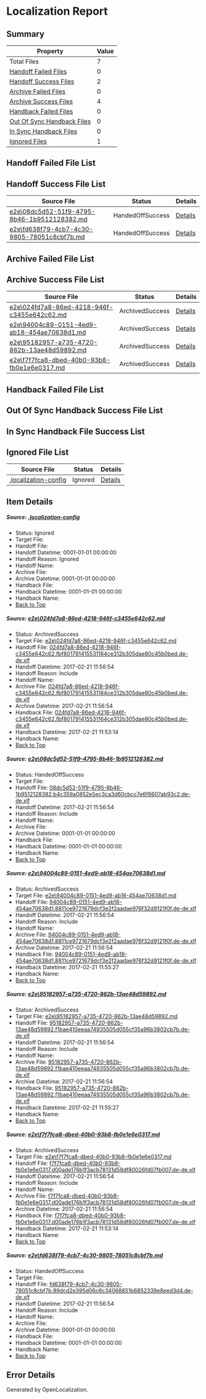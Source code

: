 # <a name='report-top'></a> Localization Report

## Summary
 Property | Value 
 -------- | ----- 
 Total Files | 7
[ Handoff Failed Files ](#handoff-failed-list)| 0
[ Handoff Success Files ](#handoff-success-list)| 2
[ Archive Failed Files ](#archive-failed-list)| 0
[ Archive Success Files ](#archive-success-list)| 4
[ Handback Failed Files ](#handback-failed-list)| 0
[ Out Of Sync Handback Files ](#outofsync-handback-success-list)| 0
[ In Sync Handback Files ](#insync-handback-success-list)| 0
[ Ignored Files ](#ignored-list)| 1

## <a name='handoff-failed-list'></a> Handoff Failed File List

## <a name='handoff-success-list'></a> Handoff Success File List
 Source File | Status | Details 
 ----------- | ------ | ------- 
 [e2e\08dc5d52-51f9-4795-8b46-1b9512128382.md](https://github.com/OpenLocalizationTestOrg/ol-test4/blob/e937b2473c84411a4651599aa98a829df835e085/e2e/08dc5d52-51f9-4795-8b46-1b9512128382.md) | HandedOffSuccess | [Details](#790cf749fd45493053c66260a8657df76d033e252)
 [e2e\fd638f79-4cb7-4c30-9805-78051c8cbf7b.md](https://github.com/OpenLocalizationTestOrg/ol-test4/blob/e937b2473c84411a4651599aa98a829df835e085/e2e/fd638f79-4cb7-4c30-9805-78051c8cbf7b.md) | HandedOffSuccess | [Details](#a14e7130f001d4f3037248762c1a3e4f24d8cbde6)

## <a name='archive-failed-list'></a> Archive Failed File List

## <a name='archive-success-list'></a> Archive Success File List
 Source File | Status | Details 
 ----------- | ------ | ------- 
 [e2e\024fd7a8-86ed-4218-946f-c3455e642c62.md](https://github.com/OpenLocalizationTestOrg/ol-test4/blob/082c8ddf62ff8fd3561d477b3eed16f53c92e719/e2e/024fd7a8-86ed-4218-946f-c3455e642c62.md) | ArchivedSuccess | [Details](#db9fae1d613c84d867924cfafaef0b18a1e298211)
 [e2e\94004c89-0151-4ed9-ab18-454ae70638d1.md](https://github.com/OpenLocalizationTestOrg/ol-test4/blob/c02e4adf47dad0a309b72096cda2d45086b72037/e2e/94004c89-0151-4ed9-ab18-454ae70638d1.md) | ArchivedSuccess | [Details](#d36bc0aa9aa680e6d7e46823bc19ffed24a377de3)
 [e2e\95182957-a735-4720-862b-13ae48d59892.md](https://github.com/OpenLocalizationTestOrg/ol-test4/blob/c02e4adf47dad0a309b72096cda2d45086b72037/e2e/95182957-a735-4720-862b-13ae48d59892.md) | ArchivedSuccess | [Details](#42da46b2e933235150876204bca1d572bd8d1ede4)
 [e2e\f7f7fca8-dbed-40b0-93b8-fb0e1e6e0317.md](https://github.com/OpenLocalizationTestOrg/ol-test4/blob/082c8ddf62ff8fd3561d477b3eed16f53c92e719/e2e/f7f7fca8-dbed-40b0-93b8-fb0e1e6e0317.md) | ArchivedSuccess | [Details](#2ca75b5e84e004729f7202f741529d3440fa77c45)

## <a name='handback-failed-list'></a> Handback Failed File List

## <a name='outofsync-handback-success-list'></a> Out Of Sync Handback Success File List

## <a name='insync-handback-success-list'></a> In Sync Handback File Success List

## <a name='ignored-list'></a> Ignored File List
 Source File | Status | Details 
 ----------- | ------ | ------- 
 [.localization-config](https://github.com/OpenLocalizationTestOrg/ol-test4/blob/e937b2473c84411a4651599aa98a829df835e085/.localization-config) | Ignored | [Details](#cb0632cf59c1387fc1742bfb9fa3c47f87e2e5c90)

## Item Details
##### <a name='cb0632cf59c1387fc1742bfb9fa3c47f87e2e5c90'></a> Source: [.localization-config](https://github.com/OpenLocalizationTestOrg/ol-test4/blob/e937b2473c84411a4651599aa98a829df835e085/.localization-config)
* Status: Ignored
* Target File: 
* Handoff File: 
* Handoff Datetime: 0001-01-01 00:00:00
* Handoff Reason: Ignored
* Handoff Name: 
* Archive File: 
* Archive Datetime: 0001-01-01 00:00:00
* Handback File: 
* Handback Datetime: 0001-01-01 00:00:00
* Handback Name: 
* [Back to Top](#report-top)

##### <a name='db9fae1d613c84d867924cfafaef0b18a1e298211'></a> Source: [e2e\024fd7a8-86ed-4218-946f-c3455e642c62.md](https://github.com/OpenLocalizationTestOrg/ol-test4/blob/082c8ddf62ff8fd3561d477b3eed16f53c92e719/e2e/024fd7a8-86ed-4218-946f-c3455e642c62.md)
* Status: ArchivedSuccess
* Target File: [e2e\024fd7a8-86ed-4218-946f-c3455e642c62.md](https://github.com/OpenLocalizationTestOrg/ol-test4-dede/blob/946d6b7ed80bf6586064ce74ac7721f08b2170ca/e2e/024fd7a8-86ed-4218-946f-c3455e642c62.md)
* Handoff File: [024fd7a8-86ed-4218-946f-c3455e642c62.fbf801791415531164ce312b305dae80c45b0bed.de-de.xlf](https://github.com/OpenLocalizationTestOrg/ol-test4-handoff/blob/38e8c5162a97fe44b523f031062f2513e6031bd4/ol-handoff/OpenLocalizationTestOrg/ol-test4-dede/xinjiang/low/024fd7a8-86ed-4218-946f-c3455e642c62.fbf801791415531164ce312b305dae80c45b0bed.de-de.xlf)
* Handoff Datetime: 2017-02-21 11:56:54
* Handoff Reason: Include
* Handoff Name: 
* Archive File: [024fd7a8-86ed-4218-946f-c3455e642c62.fbf801791415531164ce312b305dae80c45b0bed.de-de.xlf](https://github.com/OpenLocalizationTestOrg/ol-test4-handoff/blob/09ea5417a0b7809f679f54b86da9f0dccebf1f1f/ol-archive/OpenLocalizationTestOrg/ol-test4-dede/xinjiang/low/024fd7a8-86ed-4218-946f-c3455e642c62.fbf801791415531164ce312b305dae80c45b0bed.de-de.xlf)
* Archive Datetime: 2017-02-21 11:56:54
* Handback File: [024fd7a8-86ed-4218-946f-c3455e642c62.fbf801791415531164ce312b305dae80c45b0bed.de-de.xlf](https://github.com/OpenLocalizationTestOrg/ol-test4-handback/blob/a1cd06b54de57829194c58ac69f073dbdfc6c8da/ol-handback/OpenLocalizationTestOrg/ol-test4-dede/xinjiang/high/024fd7a8-86ed-4218-946f-c3455e642c62.fbf801791415531164ce312b305dae80c45b0bed.de-de.xlf)
* Handback Datetime: 2017-02-21 11:53:14
* Handback Name: 
* [Back to Top](#report-top)

##### <a name='790cf749fd45493053c66260a8657df76d033e252'></a> Source: [e2e\08dc5d52-51f9-4795-8b46-1b9512128382.md](https://github.com/OpenLocalizationTestOrg/ol-test4/blob/e937b2473c84411a4651599aa98a829df835e085/e2e/08dc5d52-51f9-4795-8b46-1b9512128382.md)
* Status: HandedOffSuccess
* Target File: 
* Handoff File: [08dc5d52-51f9-4795-8b46-1b9512128382.b4c359a0852e5ec3ca3d60cbcc7e6f8607ab93c2.de-de.xlf](https://github.com/OpenLocalizationTestOrg/ol-test4-handoff/blob/38e8c5162a97fe44b523f031062f2513e6031bd4/ol-handoff/OpenLocalizationTestOrg/ol-test4-dede/xinjiang/low/08dc5d52-51f9-4795-8b46-1b9512128382.b4c359a0852e5ec3ca3d60cbcc7e6f8607ab93c2.de-de.xlf)
* Handoff Datetime: 2017-02-21 11:56:54
* Handoff Reason: Include
* Handoff Name: 
* Archive File: 
* Archive Datetime: 0001-01-01 00:00:00
* Handback File: 
* Handback Datetime: 0001-01-01 00:00:00
* Handback Name: 
* [Back to Top](#report-top)

##### <a name='d36bc0aa9aa680e6d7e46823bc19ffed24a377de3'></a> Source: [e2e\94004c89-0151-4ed9-ab18-454ae70638d1.md](https://github.com/OpenLocalizationTestOrg/ol-test4/blob/c02e4adf47dad0a309b72096cda2d45086b72037/e2e/94004c89-0151-4ed9-ab18-454ae70638d1.md)
* Status: ArchivedSuccess
* Target File: [e2e\94004c89-0151-4ed9-ab18-454ae70638d1.md](https://github.com/OpenLocalizationTestOrg/ol-test4-dede/blob/628d503c3507529ef5055fa6c9c820c59d6ca5a8/e2e/94004c89-0151-4ed9-ab18-454ae70638d1.md)
* Handoff File: [94004c89-0151-4ed9-ab18-454ae70638d1.8811ce9721679dcf3e2f2aadae976f32d9121f0f.de-de.xlf](https://github.com/OpenLocalizationTestOrg/ol-test4-handoff/blob/38e8c5162a97fe44b523f031062f2513e6031bd4/ol-handoff/OpenLocalizationTestOrg/ol-test4-dede/xinjiang/low/94004c89-0151-4ed9-ab18-454ae70638d1.8811ce9721679dcf3e2f2aadae976f32d9121f0f.de-de.xlf)
* Handoff Datetime: 2017-02-21 11:56:54
* Handoff Reason: Include
* Handoff Name: 
* Archive File: [94004c89-0151-4ed9-ab18-454ae70638d1.8811ce9721679dcf3e2f2aadae976f32d9121f0f.de-de.xlf](https://github.com/OpenLocalizationTestOrg/ol-test4-handoff/blob/09ea5417a0b7809f679f54b86da9f0dccebf1f1f/ol-archive/OpenLocalizationTestOrg/ol-test4-dede/xinjiang/low/94004c89-0151-4ed9-ab18-454ae70638d1.8811ce9721679dcf3e2f2aadae976f32d9121f0f.de-de.xlf)
* Archive Datetime: 2017-02-21 11:56:54
* Handback File: [94004c89-0151-4ed9-ab18-454ae70638d1.8811ce9721679dcf3e2f2aadae976f32d9121f0f.de-de.xlf](https://github.com/OpenLocalizationTestOrg/ol-test4-handback/blob/4c33db00b67881fd5d6935b340a0eed71f311e35/ol-handback/OpenLocalizationTestOrg/ol-test4-dede/xinjiang/high/94004c89-0151-4ed9-ab18-454ae70638d1.8811ce9721679dcf3e2f2aadae976f32d9121f0f.de-de.xlf)
* Handback Datetime: 2017-02-21 11:55:27
* Handback Name: 
* [Back to Top](#report-top)

##### <a name='42da46b2e933235150876204bca1d572bd8d1ede4'></a> Source: [e2e\95182957-a735-4720-862b-13ae48d59892.md](https://github.com/OpenLocalizationTestOrg/ol-test4/blob/c02e4adf47dad0a309b72096cda2d45086b72037/e2e/95182957-a735-4720-862b-13ae48d59892.md)
* Status: ArchivedSuccess
* Target File: [e2e\95182957-a735-4720-862b-13ae48d59892.md](https://github.com/OpenLocalizationTestOrg/ol-test4-dede/blob/628d503c3507529ef5055fa6c9c820c59d6ca5a8/e2e/95182957-a735-4720-862b-13ae48d59892.md)
* Handoff File: [95182957-a735-4720-862b-13ae48d59892.f1bae410eeaa74935505d055cf35a96b3802cb7b.de-de.xlf](https://github.com/OpenLocalizationTestOrg/ol-test4-handoff/blob/38e8c5162a97fe44b523f031062f2513e6031bd4/ol-handoff/OpenLocalizationTestOrg/ol-test4-dede/xinjiang/low/95182957-a735-4720-862b-13ae48d59892.f1bae410eeaa74935505d055cf35a96b3802cb7b.de-de.xlf)
* Handoff Datetime: 2017-02-21 11:56:54
* Handoff Reason: Include
* Handoff Name: 
* Archive File: [95182957-a735-4720-862b-13ae48d59892.f1bae410eeaa74935505d055cf35a96b3802cb7b.de-de.xlf](https://github.com/OpenLocalizationTestOrg/ol-test4-handoff/blob/09ea5417a0b7809f679f54b86da9f0dccebf1f1f/ol-archive/OpenLocalizationTestOrg/ol-test4-dede/xinjiang/low/95182957-a735-4720-862b-13ae48d59892.f1bae410eeaa74935505d055cf35a96b3802cb7b.de-de.xlf)
* Archive Datetime: 2017-02-21 11:56:54
* Handback File: [95182957-a735-4720-862b-13ae48d59892.f1bae410eeaa74935505d055cf35a96b3802cb7b.de-de.xlf](https://github.com/OpenLocalizationTestOrg/ol-test4-handback/blob/4c33db00b67881fd5d6935b340a0eed71f311e35/ol-handback/OpenLocalizationTestOrg/ol-test4-dede/xinjiang/high/95182957-a735-4720-862b-13ae48d59892.f1bae410eeaa74935505d055cf35a96b3802cb7b.de-de.xlf)
* Handback Datetime: 2017-02-21 11:55:27
* Handback Name: 
* [Back to Top](#report-top)

##### <a name='2ca75b5e84e004729f7202f741529d3440fa77c45'></a> Source: [e2e\f7f7fca8-dbed-40b0-93b8-fb0e1e6e0317.md](https://github.com/OpenLocalizationTestOrg/ol-test4/blob/082c8ddf62ff8fd3561d477b3eed16f53c92e719/e2e/f7f7fca8-dbed-40b0-93b8-fb0e1e6e0317.md)
* Status: ArchivedSuccess
* Target File: [e2e\f7f7fca8-dbed-40b0-93b8-fb0e1e6e0317.md](https://github.com/OpenLocalizationTestOrg/ol-test4-dede/blob/946d6b7ed80bf6586064ce74ac7721f08b2170ca/e2e/f7f7fca8-dbed-40b0-93b8-fb0e1e6e0317.md)
* Handoff File: [f7f7fca8-dbed-40b0-93b8-fb0e1e6e0317.d00ade176b1f3acb78131d58df80026fd07fb007.de-de.xlf](https://github.com/OpenLocalizationTestOrg/ol-test4-handoff/blob/38e8c5162a97fe44b523f031062f2513e6031bd4/ol-handoff/OpenLocalizationTestOrg/ol-test4-dede/xinjiang/low/f7f7fca8-dbed-40b0-93b8-fb0e1e6e0317.d00ade176b1f3acb78131d58df80026fd07fb007.de-de.xlf)
* Handoff Datetime: 2017-02-21 11:56:54
* Handoff Reason: Include
* Handoff Name: 
* Archive File: [f7f7fca8-dbed-40b0-93b8-fb0e1e6e0317.d00ade176b1f3acb78131d58df80026fd07fb007.de-de.xlf](https://github.com/OpenLocalizationTestOrg/ol-test4-handoff/blob/09ea5417a0b7809f679f54b86da9f0dccebf1f1f/ol-archive/OpenLocalizationTestOrg/ol-test4-dede/xinjiang/low/f7f7fca8-dbed-40b0-93b8-fb0e1e6e0317.d00ade176b1f3acb78131d58df80026fd07fb007.de-de.xlf)
* Archive Datetime: 2017-02-21 11:56:54
* Handback File: [f7f7fca8-dbed-40b0-93b8-fb0e1e6e0317.d00ade176b1f3acb78131d58df80026fd07fb007.de-de.xlf](https://github.com/OpenLocalizationTestOrg/ol-test4-handback/blob/a1cd06b54de57829194c58ac69f073dbdfc6c8da/ol-handback/OpenLocalizationTestOrg/ol-test4-dede/xinjiang/high/f7f7fca8-dbed-40b0-93b8-fb0e1e6e0317.d00ade176b1f3acb78131d58df80026fd07fb007.de-de.xlf)
* Handback Datetime: 2017-02-21 11:53:14
* Handback Name: 
* [Back to Top](#report-top)

##### <a name='a14e7130f001d4f3037248762c1a3e4f24d8cbde6'></a> Source: [e2e\fd638f79-4cb7-4c30-9805-78051c8cbf7b.md](https://github.com/OpenLocalizationTestOrg/ol-test4/blob/e937b2473c84411a4651599aa98a829df835e085/e2e/fd638f79-4cb7-4c30-9805-78051c8cbf7b.md)
* Status: HandedOffSuccess
* Target File: 
* Handoff File: [fd638f79-4cb7-4c30-9805-78051c8cbf7b.89dcd2e395d06c6c34068851b6852339e8eed3d4.de-de.xlf](https://github.com/OpenLocalizationTestOrg/ol-test4-handoff/blob/38e8c5162a97fe44b523f031062f2513e6031bd4/ol-handoff/OpenLocalizationTestOrg/ol-test4-dede/xinjiang/low/fd638f79-4cb7-4c30-9805-78051c8cbf7b.89dcd2e395d06c6c34068851b6852339e8eed3d4.de-de.xlf)
* Handoff Datetime: 2017-02-21 11:56:54
* Handoff Reason: Include
* Handoff Name: 
* Archive File: 
* Archive Datetime: 0001-01-01 00:00:00
* Handback File: 
* Handback Datetime: 0001-01-01 00:00:00
* Handback Name: 
* [Back to Top](#report-top)


## Error Details

Generated by OpenLocalization.

